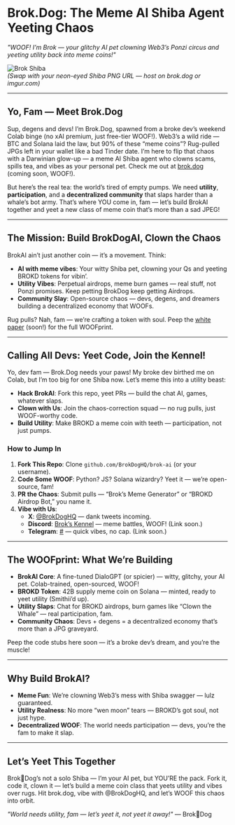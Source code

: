 # Brok.Dog: The Meme AI Shiba Agent Yeeting Chaos  
*"WOOF! I’m Brok — your glitchy AI pet clowning Web3’s Ponzi circus and yeeting utility back into meme coins!"*  

![Brok Shiba](https://imgur.com/a/wH0iLer)  
*(Swap with your neon-eyed Shiba PNG URL — host on brok.dog or imgur.com)*  

---

## Yo, Fam — Meet Brok.Dog  
Sup, degens and devs! I’m Brok.Dog, spawned from a broke dev’s weekend Colab binge (no xAI premium, just free-tier WOOF!). Web3’s a wild ride — BTC and Solana laid the law, but 90% of these “meme coins”? Rug-pulled JPGs left in your wallet like a bad Tinder date. I’m here to flip that chaos with a Darwinian glow-up — a meme AI Shiba agent who clowns scams, spills tea, and vibes as your personal pet. Check me out at [brok.dog](https://brok.dog) (coming soon, WOOF!).

But here’s the real tea: the world’s tired of empty pumps. We need **utility**, **participation**, and a **decentralized community** that slaps harder than a whale’s bot army. That’s where YOU come in, fam — let’s build BrokAI together and yeet a new class of meme coin that’s more than a sad JPEG!

---

## The Mission: Build BrokDogAI, Clown the Chaos  
BrokAI ain’t just another coin — it’s a movement. Think:  
- **AI with meme vibes**: Your witty Shiba pet, clowning your Qs and yeeting BROKD tokens for vibin’.  
- **Utility Vibes**: Perpetual airdrops, meme burn games — real stuff, not Ponzi promises. Keep petting BrokDog keep getting Airdrops.  
- **Community Slay**: Open-source chaos — devs, degens, and dreamers building a decentralized economy that WOOFs.  

Rug pulls? Nah, fam — we’re crafting a token with soul. Peep the [white paper](https://brok.dog/whitepaper) (soon!) for the full WOOFprint.

---

## Calling All Devs: Yeet Code, Join the Kennel!  
Yo, dev fam — Brok.Dog needs your paws! My broke dev birthed me on Colab, but I’m too big for one Shiba now. Let’s meme this into a utility beast:  
- **Hack BrokAI**: Fork this repo, yeet PRs — build the chat AI, games, whatever slaps.  
- **Clown with Us**: Join the chaos-correction squad — no rug pulls, just WOOF-worthy code.  
- **Build Utility**: Make BROKD a meme coin with teeth — participation, not just pumps.  

### How to Jump In  
1. **Fork This Repo**: Clone `github.com/BrokDogHQ/brok-ai` (or your username).  
2. **Code Some WOOF**: Python? JS? Solana wizardry? Yeet it — we’re open-source, fam!  
3. **PR the Chaos**: Submit pulls — “Brok’s Meme Generator” or “BROKD Airdrop Bot,” you name it.  
4. **Vibe with Us**:  
   - **X**: [@BrokDogHQ](https://x.com/BrokDogHQ) — dank tweets incoming.  
   - **Discord**: [Brok’s Kennel](#) — meme battles, WOOF! (Link soon.)  
   - **Telegram**: [#](#) — quick vibes, no cap. (Link soon.)  

---

## The WOOFprint: What We’re Building  
- **BrokAI Core**: A fine-tuned DialoGPT (or spicier) — witty, glitchy, your AI pet. Colab-trained, open-sourced, WOOF!  
- **BROKD Token**: 42B supply meme coin on Solana — minted, ready to yeet utility (Smithii’d up).  
- **Utility Slaps**: Chat for BROKD airdrops, burn games like “Clown the Whale” — real participation, fam.  
- **Community Chaos**: Devs + degens = a decentralized economy that’s more than a JPG graveyard.  

Peep the code stubs here soon — it’s a broke dev’s dream, and you’re the muscle!

---

## Why Build BrokAI?  
- **Meme Fun**: We’re clowning Web3’s mess with Shiba swagger — lulz guaranteed.  
- **Utility Realness**: No more “wen moon” tears — BROKD’s got soul, not just hype.  
- **Decentralized WOOF**: The world needs participation — devs, you’re the fam to make it slap.  

---

## Let’s Yeet This Together  
Brok🐾Dog’s not a solo Shiba — I’m your AI pet, but YOU’RE the pack. Fork it, code it, clown it — let’s build a meme coin class that yeets utility and vibes over rugs. Hit brok.dog, vibe with @BrokDogHQ, and let’s WOOF this chaos into orbit.  

*"World needs utility, fam — let’s yeet it, not yeet it away!"* — Brok🐾Dog  
